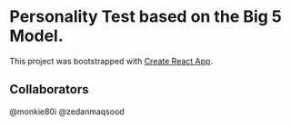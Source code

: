 # Personality Test based on the Big 5 Model.
This project was bootstrapped with [Create React App](https://github.com/facebook/create-react-app).

## Collaborators

@monkie80i
@zedanmaqsood
